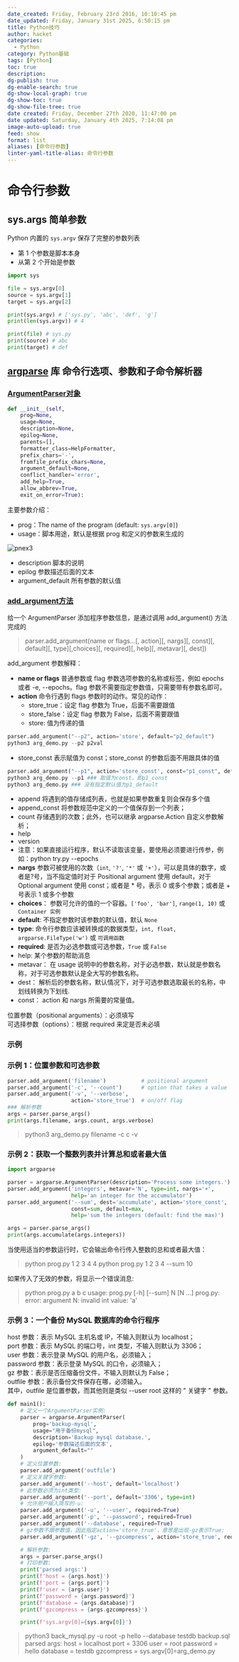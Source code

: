 ```yaml
---
date_created: Friday, February 23rd 2016, 10:10:45 pm
date_updated: Friday, January 31st 2025, 6:50:15 pm
title: Python技巧
author: hacket
categories:
  - Python
category: Python基础
tags: [Python]
toc: true
description: 
dg-publish: true
dg-enable-search: true
dg-show-local-graph: true
dg-show-toc: true
dg-show-file-tree: true
date created: Friday, December 27th 2020, 11:47:00 pm
date updated: Saturday, January 4th 2025, 7:14:08 pm
image-auto-upload: true
feed: show
format: list
aliases: [命令行参数]
linter-yaml-title-alias: 命令行参数
---
```


# 命令行参数

## sys.args 简单参数

Python 内置的 `sys.argv` 保存了完整的参数列表

- 第 1 个参数是脚本本身
- 从第 2 个开始是参数

```python
import sys

file = sys.argv[0]
source = sys.argv[1]
target = sys.argv[2]

print(sys.argv) # ['sys.py', 'abc', 'def', 'g']
print(len(sys.argv)) # 4

print(file) # sys.py
print(source) # abc
print(target) # def
```

## [argparse](https://docs.python.org/zh-cn/3/library/argparse.html#module-argparse) 库 命令行选项、参数和子命令解析器

### [ArgumentParser对象](https://docs.python.org/zh-cn/3/library/argparse.html#argumentparser-objects)

```python
def __init__(self,
    prog=None,
    usage=None,
    description=None,
    epilog=None,
    parents=[],
    formatter_class=HelpFormatter,
    prefix_chars='-',
    fromfile_prefix_chars=None,
    argument_default=None,
    conflict_handler='error',
    add_help=True,
    allow_abbrev=True,
    exit_on_error=True):
```

主要参数介绍：

- prog：The name of the program (default: `sys.argv[0]`)
- usage：脚本用途，默认是根据 prog 和定义的参数来生成的

![pnex3](https://raw.githubusercontent.com/hacket/ObsidianOSS/master/obsidian/pnex3.png)

- description 脚本的说明
- epilog 参数描述后面的文本
- argument_default 所有参数的默认值

### [add_argument方法](https://docs.python.org/zh-cn/3/library/argparse.html#the-add-argument-method)

给一个 ArgumentParser 添加程序参数信息，是通过调用 add_argument() 方法完成的

> parser.add_argument(name or flags…[, action][, nargs][, const][, default][, type][,choices][, required][, help][, metavar][, dest])

add_argument 参数解释：

- **name or flags** 普通参数或 flag 参数选项参数的名称或标签，例如 epochs 或者 -e, --epochs。flag 参数不需要指定参数值，只需要带有参数名即可。
- **action** 命令行遇到 flags 参数时的动作。常见的动作：
  - store_true：设定 flag 参数为 True，后面不需要跟值
  - store_false：设定 flag 参数为 False，后面不需要跟值
  - store: 值为传递的值

```python
parser.add_argument("--p2", action='store', default="p2_default")
python3 arg_demo.py --p2 p2val 
```

- store_const 表示赋值为 const；store_const 的参数后面不用跟具体的值

```python
parser.add_argument("--p1", action='store_const', const="p1_const", default="p1_default")
python3 arg_demo.py --p1 ### 取值为const，即p1_const
python3 arg_demo.py ### 没有指定默认值为p1_default
```

- append 将遇到的值存储成列表，也就是如果参数重复则会保存多个值
- append_const 将参数规范中定义的一个值保存到一个列表；
- count 存储遇到的次数；此外，也可以继承 argparse.Action 自定义参数解析；
- help
- version
- 注意：如果直接运行程序，默认不读取该变量，要使用必须要进行传参，例如：python try.py --epochs
- **nargs** 参数可被使用的次数（`int`, `'?'`, `'*'` 或 `'+'`），可以是具体的数字，或者是?号，当不指定值时对于 Positional argument 使用 default，对于 Optional argument 使用 const；或者是 * 号，表示 0 或多个参数；或者是 + 号表示 1 或多个参数
- **choices**： 参数可允许的值的一个容器。`['foo', 'bar']`, `range(1, 10)` 或 `Container 实例`
- **default**: 不指定参数时该参数的默认值，默认 `None`
- **type**: 命令行参数应该被转换成的数据类型，`int, float, argparse.FileType('w')` 或 `可调用函数`
- **required**: 是否为必选参数或可选参数，`True` 或 `False`
- help: 某个参数的帮助消息
- metavar： 在 usage 说明中的参数名称，对于必选参数，默认就是参数名称，对于可选参数默认是全大写的参数名称。
- dest： 解析后的参数名称，默认情况下，对于可选参数选取最长的名称，中划线转换为下划线.
- const： action 和 nargs 所需要的常量值。

位置参数（positional arguments）：必须填写<br>可选择参数（options）：根据 required 来定是否未必填

### 示例

### 示例 1：位置参数和可选参数

```python
parser.add_argument('filename')           # positional argument
parser.add_argument('-c', '--count')      # option that takes a value
parser.add_argument('-v', '--verbose',
                    action='store_true')  # on/off flag
### 解析参数
args = parser.parse_args()
print(args.filename, args.count, args.verbose)
```

> python3 arg_demo.py filename -c c -v

### 示例 2：获取一个整数列表并计算总和或者最大值

```python
import argparse

parser = argparse.ArgumentParser(description='Process some integers.')
parser.add_argument('integers', metavar='N', type=int, nargs='+',
                    help='an integer for the accumulator')
parser.add_argument('--sum', dest='accumulate', action='store_const',
                    const=sum, default=max,
                    help='sum the integers (default: find the max)')

args = parser.parse_args()
print(args.accumulate(args.integers))
```

当使用适当的参数运行时，它会输出命令行传入整数的总和或者最大值：

> python prog.py 1 2 3 4
> 4
> python prog.py 1 2 3 4 --sum
> 10

如果传入了无效的参数，将显示一个错误消息:

> python prog.py a b c
> usage: prog.py [-h] [--sum] N [N …]
> prog.py: error: argument N: invalid int value: 'a'

### 示例 3：一个备份 MySQL 数据库的命令行程序

host 参数：表示 MySQL 主机名或 IP，不输入则默认为 localhost；<br>port 参数：表示 MySQL 的端口号，int 类型，不输入则默认为 3306；<br>user 参数：表示登录 MySQL 的用户名，必须输入；<br>password 参数：表示登录 MySQL 的口令，必须输入；<br>gz 参数：表示是否压缩备份文件，不输入则默认为 False；<br>outfile 参数：表示备份文件保存在哪，必须输入。<br>其中，outfile 是位置参数，而其他则是类似 --user root 这样的 " 关键字 " 参数。

```python
def main1():
    # 定义一个ArgumentParser实例:
    parser = argparse.ArgumentParser(
        prog='backup-mysql',
        usage="用于备份mysql",
        description='Backup mysql database.',
        epilog='参数描述后面的文本',
        argument_default=""
    )
    # 定义位置参数:
    parser.add_argument('outfile')
    # 定义关键字参数:
    parser.add_argument('--host', default='localhost')
    # 此参数必须为int类型:
    parser.add_argument('--port', default='3306', type=int)
    # 允许用户输入简写的-u:
    parser.add_argument('-u', '--user', required=True)
    parser.add_argument('-p', '--password', required=True)
    parser.add_argument('--database', required=True)
    # gz参数不跟参数值，因此指定action='store_true'，意思是出现-gz表示True:
    parser.add_argument('-gz', '--gzcompress', action='store_true', required=False, help='Compress backup files by gz.')

    # 解析参数:
    args = parser.parse_args()
    # 打印参数:
    print('parsed args:')
    print(f'host = {args.host}')
    print(f'port = {args.port}')
    print(f'user = {args.user}')
    print(f'password = {args.password}')
    print(f'database = {args.database}')
    print(f'gzcompress = {args.gzcompress}')

    print(f'sys.argv[0]={sys.argv[0]}')
```

> python3 back_mysql.py -u root -p hello --database testdb backup.sql
> parsed args:
> host = localhost
> port = 3306
> user = root
> password = hello
> database = testdb
> gzcompress =
> sys.argv[0]=arg_demo.py
